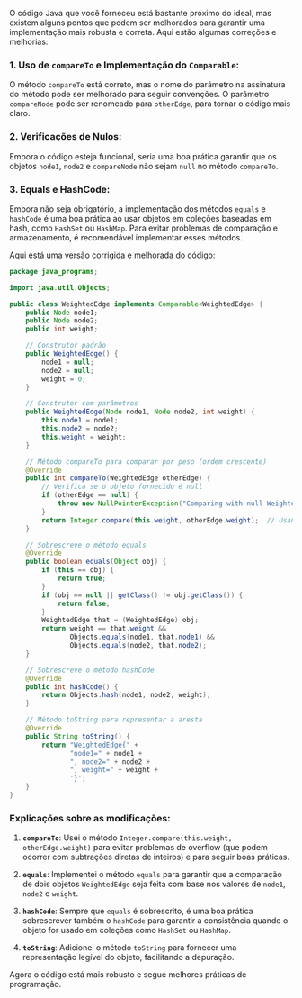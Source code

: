 O código Java que você forneceu está bastante próximo do ideal, mas existem alguns pontos que podem ser melhorados para garantir uma implementação mais robusta e correta. Aqui estão algumas correções e melhorias:

### 1. **Uso de `compareTo` e Implementação do `Comparable`:**
O método `compareTo` está correto, mas o nome do parâmetro na assinatura do método pode ser melhorado para seguir convenções. O parâmetro `compareNode` pode ser renomeado para `otherEdge`, para tornar o código mais claro.

### 2. **Verificações de Nulos:**
Embora o código esteja funcional, seria uma boa prática garantir que os objetos `node1`, `node2` e `compareNode` não sejam `null` no método `compareTo`. 

### 3. **Equals e HashCode:**
Embora não seja obrigatório, a implementação dos métodos `equals` e `hashCode` é uma boa prática ao usar objetos em coleções baseadas em hash, como `HashSet` ou `HashMap`. Para evitar problemas de comparação e armazenamento, é recomendável implementar esses métodos.

Aqui está uma versão corrigida e melhorada do código:

```java
package java_programs;

import java.util.Objects;

public class WeightedEdge implements Comparable<WeightedEdge> {
    public Node node1;
    public Node node2;
    public int weight;

    // Construtor padrão
    public WeightedEdge() {
        node1 = null;
        node2 = null;
        weight = 0;
    }

    // Construtor com parâmetros
    public WeightedEdge(Node node1, Node node2, int weight) {
        this.node1 = node1;
        this.node2 = node2;
        this.weight = weight;
    }

    // Método compareTo para comparar por peso (ordem crescente)
    @Override
    public int compareTo(WeightedEdge otherEdge) {
        // Verifica se o objeto fornecido é null
        if (otherEdge == null) {
            throw new NullPointerException("Comparing with null WeightedEdge");
        }
        return Integer.compare(this.weight, otherEdge.weight);  // Usando Integer.compare para evitar overflow
    }

    // Sobrescreve o método equals
    @Override
    public boolean equals(Object obj) {
        if (this == obj) {
            return true;
        }
        if (obj == null || getClass() != obj.getClass()) {
            return false;
        }
        WeightedEdge that = (WeightedEdge) obj;
        return weight == that.weight && 
               Objects.equals(node1, that.node1) && 
               Objects.equals(node2, that.node2);
    }

    // Sobrescreve o método hashCode
    @Override
    public int hashCode() {
        return Objects.hash(node1, node2, weight);
    }

    // Método toString para representar a aresta
    @Override
    public String toString() {
        return "WeightedEdge{" +
               "node1=" + node1 +
               ", node2=" + node2 +
               ", weight=" + weight +
               '}';
    }
}
```

### Explicações sobre as modificações:

1. **`compareTo`**: Usei o método `Integer.compare(this.weight, otherEdge.weight)` para evitar problemas de overflow (que podem ocorrer com subtrações diretas de inteiros) e para seguir boas práticas.

2. **`equals`**: Implementei o método `equals` para garantir que a comparação de dois objetos `WeightedEdge` seja feita com base nos valores de `node1`, `node2` e `weight`.

3. **`hashCode`**: Sempre que `equals` é sobrescrito, é uma boa prática sobrescrever também o `hashCode` para garantir a consistência quando o objeto for usado em coleções como `HashSet` ou `HashMap`.

4. **`toString`**: Adicionei o método `toString` para fornecer uma representação legível do objeto, facilitando a depuração.

Agora o código está mais robusto e segue melhores práticas de programação.